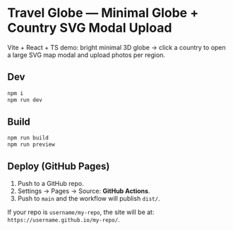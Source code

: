 # Travel Globe — Minimal Globe + Country SVG Modal Upload

Vite + React + TS demo: bright minimal 3D globe → click a country to open a large SVG map modal and upload photos per region.

## Dev
```bash
npm i
npm run dev
```

## Build
```bash
npm run build
npm run preview
```

## Deploy (GitHub Pages)
1. Push to a GitHub repo.
2. Settings → Pages → Source: **GitHub Actions**.
3. Push to `main` and the workflow will publish `dist/`.

If your repo is `username/my-repo`, the site will be at:
`https://username.github.io/my-repo/`.
